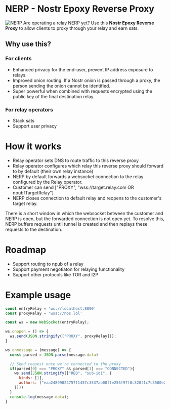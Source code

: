 # NERP - Nostr Epoxy Reverse Proxy
![NERP](https://cdn.satellite.earth/f6a77e9382905f48ceadf2cb3062242dca1ff7ba2583d9caa4d299d1ece53ac8.webp)
Are operating a relay NERP yet? Use this **Nostr Epoxy Reverse Proxy** to allow clients to proxy through your relay and earn sats.

## Why use this?

### For clients
- Enhanced privacy for the end-user, prevent IP address exposure to relays.
- Improved onion routing. If a Nostr onion is passed through a proxy, the person sending the onion cannot be identified.
- Super powerful when combined with requests encrypted using the public key of the final destination relay.

### For relay operators
- Stack sats
- Support user privacy

# How it works
- Relay operator sets DNS to route traffic to this reverse proxy
- Relay operator configures which relay this reverse proxy should forward to by default (their own relay instance)
- NERP by default forwards a websocket connection to the relay configured by the Relay operator.
- Customer can send ["PROXY", "wss://target.relay.com OR npubfTargetRelay"]
- NERP closes connection to default relay and reopens to the customer's target relay.

There is a short window in which the websocket between the customer and NERP is open, but the forwarded connection is not open yet. To resolve this, NERP buffers requests until tunnel is created and then replays these requests to the destination.

# Roadmap
- Support routing to npub of a relay
- Support payment negotiaton for relaying functionality
- Support other protocols like TOR and I2P

# Example usage
```javascript
const entryRelay = 'ws://localhost:8000'
const proxyRelay = 'wss://nos.lol'

const ws = new WebSocket(entryRelay);

ws.onopen = () => {
  ws.send(JSON.stringify(["PROXY", proxyRelay]));
}

ws.onmessage = (message) => {
  const parsed = JSON.parse(message.data)

  // Send request once we're connected to the proxy
  if(parsed[0] === "PROXY" && parsed[1] === "CONNECTED"){
    ws.send(JSON.stringify(["REQ", "sub-id1", {
      kinds: [1],
      authors: ["eaa24899024757f1457c3537ab08ffe255f97f0c520f1c7c3500e22b58b41b3a"]
    }]))
  }
  console.log(message.data);
}
```